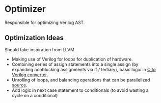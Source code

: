 # Optimizer

Responsible for optimizing Verilog AST.

## Optimization Ideas
Should take inspiration from LLVM.

- Making use of Verilog for loops for duplication of hardware.
- Combining series of assign statements into a single assign (by expanding nonblocking assignments via if / tertiary), basic logic in [C to Verilog converter](https://github.com/WorldofKerry/c2hdl).
- Unrolling of loops, and balancing operations that can be parallelized [source](https://llvm.org/devmtg/2010-11/Rotem-CToVerilog.pdf).
- Add logic in next case statement to conditionals (to avoid wasting a cycle on a conditional)

